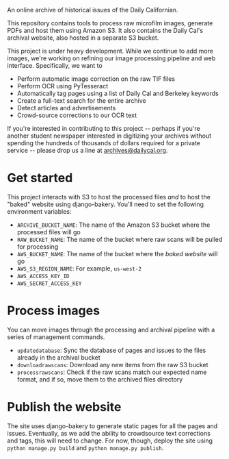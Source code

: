 An online archive of historical issues of the Daily Californian.

This repository contains tools to process raw microfilm images, generate PDFs and host them using Amazon S3. It also contains the Daily Cal's archival website, also hosted in a separate S3 bucket.

This project is under heavy development. While we continue to add more images, we're working on refining our image processing pipeline and web interface. Specifically, we want to

* Perform automatic image correction on the raw TIF files
* Perform OCR using PyTesseract
* Automatically tag pages using a list of Daily Cal and Berkeley keywords
* Create a full-text search for the entire archive
* Detect articles and advertisements
* Crowd-source corrections to our OCR text

If you're interested in contributing to this project -- perhaps if you're another student newspaper interested in digitizing your archives without spending the hundreds of thousands of dollars required for a private service -- please drop us a line at archives@dailycal.org.

# Get started

This project interacts with S3 to host the processed files *and* to host the "baked" website using django-bakery. You'll need to set the following environment variables:

* ``ARCHIVE_BUCKET_NAME``: The name of the Amazon S3 bucket where the processed files will go
* ``RAW_BUCKET_NAME``: The name of the bucket where raw scans will be pulled for processing
* ``AWS_BUCKET_NAME``: The name of the bucket where the *baked website* will go
* ``AWS_S3_REGION_NAME``: For example, `us-west-2`
* ``AWS_ACCESS_KEY_ID``
* ``AWS_SECRET_ACCESS_KEY``

# Process images

You can move images through the processing and archival pipeline with a series of management commands.

* `updatedatabase`: Sync the database of pages and issues to the files already in the archival bucket
* `downloadrawscans`: Download any new items from the raw S3 bucket
* `processrawscans`: Check if the raw scans match our expected name format, and if so, move them to the archived files directory

# Publish the website

The site uses django-bakery to generate static pages for all the pages and issues. Eventually, as we add the ability to crowdsource text corrections and tags, this will need to change. For now, though, deploy the site using `python manage.py build` and `python manage.py publish`.